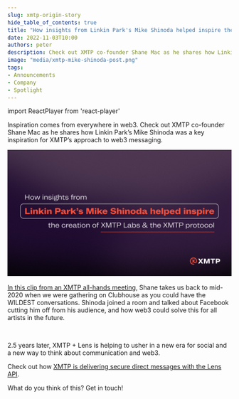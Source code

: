 ```yaml
---
slug: xmtp-origin-story
hide_table_of_contents: true
title: "How insights from Linkin Park's Mike Shinoda helped inspire the creation of XMTP"
date: 2022-11-03T10:00
authors: peter
description: Check out XMTP co-founder Shane Mac as he shares how Linkin Park’s Mike Shinoda was a key inspiration for XMTP’s approach to web3 messaging.
image: "media/xmtp-mike-shinoda-post.png"
tags:
- Announcements
- Company
- Spotlight
---
```

import ReactPlayer from 'react-player'

Inspiration comes from everywhere in web3. Check out XMTP co-founder Shane Mac as he shares how Linkin Park’s Mike Shinoda was a key inspiration for XMTP’s approach to web3 messaging.

![](media/xmtp-mike-shinoda-post.png)

<!--truncate-->

[In this clip from an XMTP all-hands meeting](https://youtu.be/AboZKQE_jnc), Shane takes us back to mid-2020 when we were gathering on Clubhouse as you could have the WILDEST conversations. Shinoda joined a room and talked about Facebook cutting him off from his audience, and how web3 could solve this for all artists in the future.

<ReactPlayer width="100%" controls url='https://youtu.be/AboZKQE_jnc' />

<br/>

2.5 years later, XMTP + Lens is helping to usher in a new era for social and a new way to think about communication and web3.

Check out how [XMTP is delivering secure direct messages with the Lens API](https://blog.xmtp.com/lens-dms-with-xmtp/).

What do you think of this? Get in touch!
